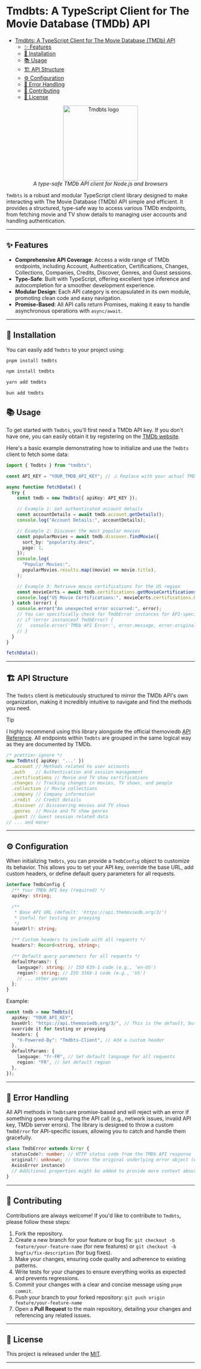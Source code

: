 # Tmdbts: A TypeScript Client for The Movie Database (TMDb) API

- [Tmdbts: A TypeScript Client for The Movie Database (TMDb) API](#tmdbts-a-typescript-client-for-the-movie-database-tmdb-api)
  - [✨ Features](#%E2%9C%A8-features)
  - [🚀 Installation](#%F0%9F%9A%80-installation)
  - [📚 Usage](#%F0%9F%93%9A-usage)
  - [🏗️ API Structure](#%F0%9F%8F%97%EF%B8%8F-api-structure)
  - [⚙️ Configuration](#%E2%9A%99%EF%B8%8F-configuration)
  - [🚫 Error Handling](#%F0%9F%9A%AB-error-handling)
  - [🤝 Contributing](#%F0%9F%A4%9D-contributing)
  - [📄 License](#%F0%9F%93%84-license)

<p align="center">
  <img width="200" alt="Tmdbts logo" src="./logo.png">
  <br>
  <em>A type-safe TMDb API client for Node.js and browsers</em>
</p>

`Tmdbts` is a robust and modular TypeScript client library designed to make
interacting with The Movie Database (TMDb) API simple and efficient. It
provides a structured, type-safe way to access various TMDb endpoints, from
fetching movie and TV show details to managing user accounts and handling authentication.

---

## ✨ Features

- **Comprehensive API Coverage**: Access a wide range of TMDb endpoints, including
  Account, Authentication, Certifications, Changes, Collections, Companies, Credits,
  Discover, Genres, and Guest sessions.
- **Type-Safe**: Built with TypeScript, offering excellent type inference and
  autocompletion for a smoother development experience.
- **Modular Design**: Each API category is encapsulated in its own module,
  promoting clean code and easy navigation.
- **Promise-Based**: All API calls return Promises, making it easy to handle
  asynchronous operations with `async/await`.

---

## 🚀 Installation

You can easily add `Tmdbts` to your project using:

```bash
pnpm install tmdbts

npm install tmdbts

yarn add tmdbts

bun add tmdbts

```

## 📚 Usage

To get started with `Tmdbts`, you'll first need a TMDb API key. If you don't have
one, you can easily obtain it by registering on the [TMDb website](https://developer.themoviedb.org/reference/intro/authentication).

Here's a basic example demonstrating how to initialize and use the `Tmdbts`
client to fetch some data:

```typescript
import { Tmdbts } from "tmdbts";

const API_KEY = "YOUR_TMDB_API_KEY"; // ⚠️ Replace with your actual TMDb API key!

async function fetchData() {
  try {
    const tmdb = new Tmdbts({ apiKey: API_KEY });

    // Example 1: Get authenticated account details
    const accountDetails = await tmdb.account.getDetails();
    console.log("Account Details:", accountDetails);

    // Example 2: Discover the most popular movies
    const popularMovies = await tmdb.discover.findMovie({
      sort_by: "popularity.desc",
      page: 1,
    });
    console.log(
      "Popular Movies:",
      popularMovies.results.map((movie) => movie.title),
    );

    // Example 3: Retrieve movie certifications for the US region
    const movieCerts = await tmdb.certifications.getMovieCertifications();
    console.log("US Movie Certifications:", movieCerts.certifications.US);
  } catch (error) {
    console.error("An unexpected error occurred:", error);
    // You can specifically check for TmdbError instances for API-specific issues
    // if (error instanceof TmdbError) {
    //   console.error('TMDb API Error:', error.message, error.original);
    // }
  }
}

fetchData();
```

---

## 🏗️ API Structure

The `Tmdbts` client is meticulously structured to mirror the TMDb API's own
organization, making it incredibly intuitive to navigate and find the methods
you need.

> [!TIP]
> I highly recommend using this library alongside the official themoviedb
> [API Reference](https://developer.themoviedb.org/reference/intro/getting-started).
> All endpoints within `Tmdbts` are grouped in the same logical way as they are
> documented by TMDb.

```typescript
/* prettier-ignore */
new Tmdbts({ apiKey: '...' })
  .account // Methods related to user accounts
  .auth    // Authentication and session management
  .certifications // Movie and TV show certifications
  .changes // Tracking changes in movies, TV shows, and people
  .collection // Movie collections
  .company // Company information
  .credit  // Credit details
  .discover // Discovering movies and TV shows
  .genres  // Movie and TV show genres
  .guest // Guest session related data
// ... and more!
```

---

## ⚙️ Configuration

When initializing `Tmdbts`, you can provide a `TmdbConfig` object to customize its
behavior. This allows you to set your API key, override the base URL, add
custom headers, or define default query parameters for all requests.

```typescript
interface TmdbConfig {
  /** Your TMDb API key (required) */
  apiKey: string;

  /**
   * Base API URL (default: 'https://api.themoviedb.org/3/')
   * Useful for testing or proxying
   */
  baseUrl?: string;

  /** Custom headers to include with all requests */
  headers?: Record<string, string>;

  /** Default query parameters for all requests */
  defaultParams?: {
    language?: string; // ISO 639-1 code (e.g., 'en-US')
    region?: string; // ISO 3166-1 code (e.g., 'US')
    // ... other params
  };
}
```

Example:

```typescript
const tmdb = new Tmdbts({
  apiKey: "YOUR_API_KEY",
  baseUrl: "https://api.themoviedb.org/3/", // This is the default, but you can
  override it for testing or proxying
  headers: {
    "X-Powered-By": "Tmdbts-Client", // Add a custom header
  },
  defaultParams: {
    language: "fr-FR", // Set default language for all requests
    region: "FR", // Set default region
  },
});
```

---

## 🚫 Error Handling

All API methods in `Tmdbts`are promise-based and will reject with an error if
something goes wrong during the API call (e.g., network issues, invalid API key,
TMDb server errors). The library is designed to throw a custom `TmdbError` for
API-specific issues, allowing you to catch and handle them gracefully.

```typescript
class TmdbError extends Error {
  statusCode?: number; // HTTP status code from the TMDb API response
  original?: unknown; // Stores the original underlying error object (e.g.,
  AxiosError instance)
  // Additional properties might be added to provide more context about the API error.
}
```

---

## 🤝 Contributing

Contributions are always welcome! If you'd like to contribute to `Tmdbts`, please
follow these steps:

1. Fork the repository.
2. Create a new branch for your feature or bug fix:
   `git checkout -b feature/your-feature-name` (for new features)
   or `git checkout -b bugfix/fix-description` (for bug fixes).
3. Make your changes, ensuring code quality and adherence to existing patterns.
4. Write tests for your changes to ensure everything works as expected and
   prevents regressions.
5. Commit your changes with a clear and concise message using `pnpm commit`.
6. Push your branch to your forked repository: `git push origin feature/your-feature-name`
7. Open a **Pull Request** to the main repository, detailing your changes and
   referencing any related issues.

---

## 📄 License

This project is released under the [MIT](./LICENSE).

---
